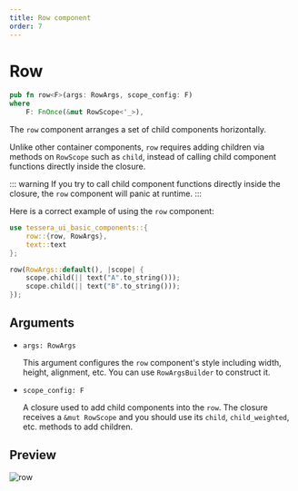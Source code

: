 ```yaml
---
title: Row component
order: 7
---
```


# Row

```rust
pub fn row<F>(args: RowArgs, scope_config: F)
where
    F: FnOnce(&mut RowScope<'_>),
```

The `row` component arranges a set of child components horizontally.

Unlike other container components, `row` requires adding children via methods on `RowScope` such as `child`, instead of calling child component functions directly inside the closure.

::: warning
If you try to call child component functions directly inside the closure, the `row` component will panic at runtime.
:::

Here is a correct example of using the `row` component:

```rust
use tessera_ui_basic_components::{
    row::{row, RowArgs},
    text::text
};

row(RowArgs::default(), |scope| {
    scope.child(|| text("A".to_string()));
    scope.child(|| text("B".to_string()));
});
```

## Arguments

- `args: RowArgs`

  This argument configures the `row` component's style including width, height, alignment, etc. You can use `RowArgsBuilder` to construct it.

- `scope_config: F`

  A closure used to add child components into the `row`. The closure receives a `&mut RowScope` and you should use its `child`, `child_weighted`, etc. methods to add children.

## Preview

![row](/row_example.png)

